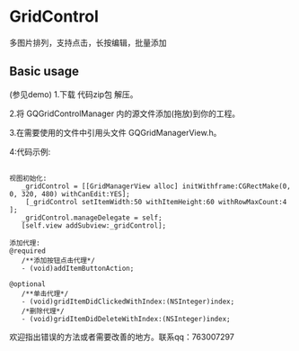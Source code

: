 # GridControl
多图片排列，支持点击，长按编辑，批量添加

## Basic usage
(参见demo)
1.下载 代码zip包 解压。

2.将 GQGridControlManager 内的源文件添加(拖放)到你的工程。

3.在需要使用的文件中引用头文件 GQGridManagerView.h。

4:代码示例:

``` objc

视图初始化:
   _gridControl = [[GridManagerView alloc] initWithframe:CGRectMake(0, 0, 320, 480) withCanEdit:YES];
    [_gridControl setItemWidth:50 withItemHeight:60 withRowMaxCount:4 ];
   _gridControl.manageDelegate = self;
   [self.view addSubview:_gridControl];
    
添加代理:
@required
   /**添加按钮点击代理*/
   - (void)addItemButtonAction;
   
@optional
   /**单击代理*/
   - (void)gridItemDidClickedWithIndex:(NSInteger)index;
   /*删除代理*/
   - (void)gridItemDidDeleteWithIndex:(NSInteger)index;

```

欢迎指出错误的方法或者需要改善的地方。联系qq：763007297
